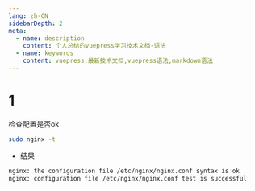 ```yaml
---
lang: zh-CN
sidebarDepth: 2
meta:
  - name: description
    content: 个人总结的vuepress学习技术文档-语法
  - name: keywords
    content: vuepress,最新技术文档,vuepress语法,markdown语法
---
```


# 1

检查配置是否ok

```sh
sudo nginx -t
```

- 结果

```sh
nginx: the configuration file /etc/nginx/nginx.conf syntax is ok
nginx: configuration file /etc/nginx/nginx.conf test is successful
```
